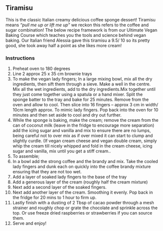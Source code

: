 ## Tiramisu

This is the classic Italian creamy delicious coffee sponge dessert! Tiramisu means _“pull me up or lift me up”_ we reckon this refers to the coffee and sugar combination! The below recipe framework is from our Ultimate Vegan Baking Course which teaches you the tools and science behind vegan baking. Our Italian friend Alessia gave this tiramisu a 9.5/ 10 so its pretty good, she took away half a point as she likes more cream!

### Instructions

1. Preheat oven to 180 degrees
2. Line 2  approx 25 x 35 cm brownie trays
3. To make the vegan lady fingers; In a large mixing bowl, mix all the dry ingredients, then sift them through a sieve. Make a well in the centre. Mix all the wet ingredients, add to the dry ingredients.Mix together until they just come together using a spatula or a hand mixer.  Split the sponge batter to the tray and bake for 25 minutes. Remove from the oven and allow to cool. Then slice into 16 fingers –  approx 3 cm in width/ 10cm length approx. To mimic lady fingers. Pop back into the oven for 10 minutes  and then set aside to cool and dry out further.
4. While the sponge is baking, make the cream; remove the cream from the can of coconut milk (leave in the fridge to encourage more separation) add the icing sugar and vanilla and mix to ensure there are no lumps, being careful not to over mix as if over mixed it can start to clump and slightly curdle. (If vegan cream cheese and vegan double cream, simply whip the cream till nicely whipped and fold in the cream cheese, icing sugar and vanilla, mix until you get a stiff cream..
5. To assemble;
6. In a bowl add the strong coffee and the brandy and mix. Take the cooled lady fingers and dunk each on quickly into the coffee brandy mixture ensuring that they are not too wet.
7. Add a layer of soaked lady fingers to the base of the tray
8. Add a generous layer of the cream (roughly half the cream mixture)
9. Next add a second layer of the soaked fingers.
10. Next add another layer of the cream. Smoothing it evenly. Pop back in the fridge for 20 mins to 1 hour to firm up.
11. Lastly finish with a dusting of 2 Tbsp of cacao powder through a mesh strainer and roughly chop or grate the chocolate and sprinkle across the top. Or use freeze dried raspberries or strawberries if you can source them.
12. Serve and enjoy!



